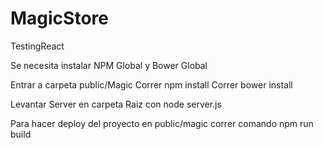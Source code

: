 # MagicStore
TestingReact

Se necesita instalar NPM Global y Bower Global

Entrar a carpeta public/Magic
  Correr npm install
  Correr bower install

Levantar Server en carpeta Raiz con node server.js

Para hacer deploy del proyecto en public/magic
  correr comando npm run build 
